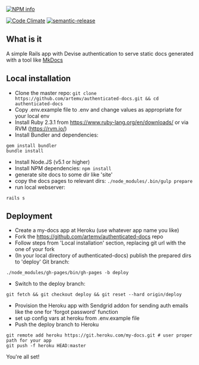 [![NPM info](https://nodei.co/npm/authenticated-docs.png?downloads=true)](https://npmjs.org/package/authenticated-docs)

[![Code Climate](https://codeclimate.com/github/artemv/authenticated-docs/badges/gpa.svg)](https://codeclimate.com/github/artemv/authenticated-docs)
[![semantic-release](https://img.shields.io/badge/%20%20%F0%9F%93%A6%F0%9F%9A%80-semantic--release-e10079.svg)](https://github.com/semantic-release/semantic-release)

## What is it
A simple Rails app with Devise authentication to serve static docs generated with a tool like [MkDocs](http://www.mkdocs.org/)

## Local installation

* Clone the master repo: `git clone https://github.com/artemv/authenticated-docs.git && cd authenticated-docs`
* Copy .env.example file to .env and change values as appropriate for your local env
* Install Ruby 2.3.1 from https://www.ruby-lang.org/en/downloads/ or via RVM (https://rvm.io/)
* Install Bundler and dependencies:
```
gem install bundler
bundle install
```
* Install Node.JS (v5.1 or higher)
* Install NPM dependencies: `npm install`
* generate site docs to some dir like 'site'
* copy the docs pages to relevant dirs: `./node_modules/.bin/gulp prepare`
* run local webserver:
```
rails s
```

## Deployment
* Create a my-docs app at Heroku (use whatever app name you like)
* Fork the https://github.com/artemv/authenticated-docs repo
* Follow steps from 'Local installation' section, replacing git url with the one of your fork
* (In your local directory of authenticated-docs) publish the prepared dirs to 'deploy' Git branch:
```
./node_modules/gh-pages/bin/gh-pages -b deploy
```
* Switch to the deploy branch:
```
git fetch && git checkout deploy && git reset --hard origin/deploy
```
* Provision the Heroku app with Sendgrid addon for sending auth emails like the one for 'forgot password' function
* set up config vars at heroku from .env.example file
* Push the deploy branch to Heroku
```
git remote add heroku https://git.heroku.com/my-docs.git # user proper path for your app
git push -f heroku HEAD:master
```
You're all set!
